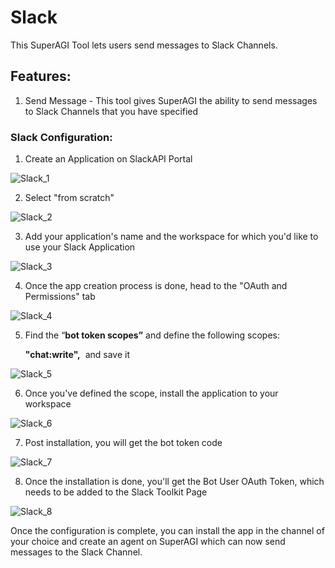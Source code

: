 # Slack

This SuperAGI Tool lets users send messages to Slack Channels.

## **Features:**

1. Send Message - This tool gives SuperAGI the ability to send messages to Slack Channels that you have specified

### **Slack Configuration:**

1. Create an Application on SlackAPI Portal
    
![Slack_1](https://github.com/TransformerOptimus/SuperAGI/assets/133874957/c05100b7-ca04-4da7-ad38-6ca539d5ee1d)

2. Select "from scratch"
    
![Slack_2](https://github.com/TransformerOptimus/SuperAGI/assets/133874957/8f3ce630-8483-40e3-9026-402933eb47f7)

3. Add your application's name and the workspace for which you'd like to use your Slack Application
    
![Slack_3](https://github.com/TransformerOptimus/SuperAGI/assets/133874957/e871e954-a4fb-4ae3-8ade-1022cdb6a613)
    
4. Once the app creation process is done, head to the "OAuth and Permissions" tab

![Slack_4](https://github.com/TransformerOptimus/SuperAGI/assets/133874957/710a640c-0312-4085-a46e-1b19a13ef85f)

5. Find the “**bot token scopes”** and define the following scopes:
    
    **"chat:write",**  and save it

![Slack_5](https://github.com/TransformerOptimus/SuperAGI/assets/133874957/48142090-00bc-4de6-9dc9-dab2e6b8ca92)
    
6. Once you've defined the scope, install the application to your workspace

![Slack_6](https://github.com/TransformerOptimus/SuperAGI/assets/133874957/e348b3db-daa8-43a7-ab02-159bb12686b8)

7. Post installation, you will get the bot token code

![Slack_7](https://github.com/TransformerOptimus/SuperAGI/assets/133874957/79e5fbc2-1554-4907-a13e-a0103793e3cb)


8. Once the installation is done, you'll get the Bot User OAuth Token, which needs to be added to the Slack Toolkit Page

![Slack_8](https://github.com/TransformerOptimus/SuperAGI/assets/133874957/d8574ffc-06d3-4099-bc07-1e16a287c192)

Once the configuration is complete, you can install the app in the channel of your choice and create an agent on SuperAGI which can now send messages to the Slack Channel.
